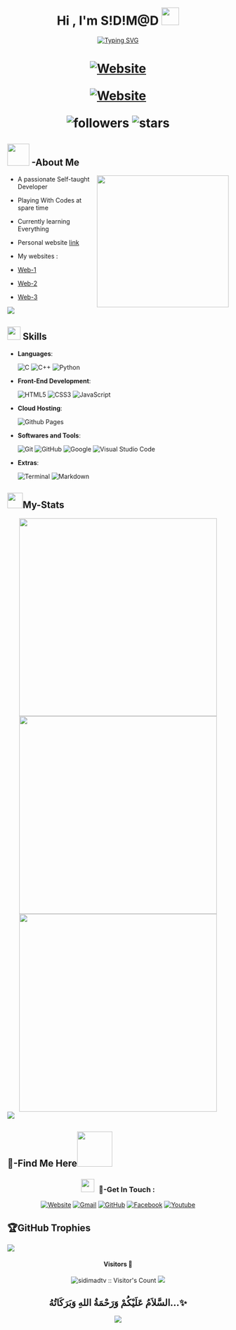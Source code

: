 
<h1 align="center"><b>Hi , I'm S!D!M@D </b><img src="https://cdn.jsdelivr.net/gh/Sidimadtv/all/sidi/assets/images/logo.png" width="40"></h1>

<p align="center">
  <a href="https://git.io/typing-svg"><img src="https://readme-typing-svg.herokuapp.com?font=Pacifico&center=true&pause=1000&width=435&lines=Welcome+To+S!D!M%40D-TV+Official+Repos" alt="Typing SVG" /></a>

<h1 align="center">

<a href="https://www.sidimad.ml/"><img alt="Website" src="https://img.shields.io/badge/Website-www.sidimad.ml-blue?style=flat-square&logo=google-chrome"></a>

<a href="https://www.sidimad-home.ml/index/"><img alt="Website" src="https://img.shields.io/badge/Website-www.sidimad-home.ml/index-blue?style=flat-square&logo=google-chrome"></a>	
	
	


![followers](https://img.shields.io/github/followers/sidimadtv?style=social)
![stars](https://img.shields.io/github/stars/sidimadtv?style=social)
</h1>

</p>
	
## <picture><img src = "https://cdn.jsdelivr.net/gh/Sidimadtv/Img/mee.gif" width = 50px></picture> **-About Me**
<picture> <img align="right" src="https://cdn.jsdelivr.net/gh/Sidimadtv/Img/cod.gif" width = 300px></picture>
- A passionate Self-taught Developer
- Playing With Codes at spare time 


- Currently learning Everything

- Personal website [link](https://www.sidimad.ml/)

- My websites :
- [Web-1](https://www.sidimad.ml/)
- [Web-2](https://www.sidimad.ml/)
- [Web-3](https://www.sidimad.ml/)




<img src="https://cdn.jsdelivr.net/gh/Sidimadtv/Img/hr.gif">

## <img src="https://cdn.jsdelivr.net/gh/Sidimadtv/Img/sk.gif" width ="30"><b> Skills</b>
<p align="center">

- **Languages**:
    
    ![C](https://img.shields.io/badge/C%20-%232370ED.svg?style=for-the-badge&logo=c&logoColor=white)
    ![C++](https://img.shields.io/badge/C++%20-%2300599C.svg?style=for-the-badge&logo=c%2B%2B&logoColor=white)
    ![Python](https://img.shields.io/badge/Python%20-%2314354C.svg?style=for-the-badge&logo=python&logoColor=white)

  
    
- **Front-End Development**:

   ![HTML5](https://img.shields.io/badge/HTML5%20-%23E34F26.svg?style=for-the-badge&logo=html5&logoColor=white)
   ![CSS3](https://img.shields.io/badge/CSS%20-%231572B6.svg?style=for-the-badge&logo=css3&logoColor=white)
   ![JavaScript](https://img.shields.io/badge/JavaScript%20-%23F7DF1E.svg?style=for-the-badge&logo=javascript&logoColor=black)



- **Cloud Hosting**:

    ![Github Pages](https://img.shields.io/badge/GitHub%20Pages-%23327FC7.svg?style=for-the-badge&logo=github&logoColor=white)
    


- **Softwares and Tools**:

    ![Git](https://img.shields.io/badge/git-%23F05033.svg?style=for-the-badge&logo=git&logoColor=white)
    ![GitHub](https://img.shields.io/badge/github-%23121011.svg?style=for-the-badge&logo=github&logoColor=white)
    ![Google](https://img.shields.io/badge/google-%234285F4.svg?style=for-the-badge&logo=google&logoColor=white)
    ![Visual Studio Code](https://img.shields.io/badge/Visual%20Studio%20Code-0078d7.svg?style=for-the-badge&logo=visual-studio-code&logoColor=white)
    



- **Extras**:

    ![Terminal](https://img.shields.io/badge/Terminal-%23054020?style=for-the-badge&logo=gnu-bash&logoColor=white)
    ![Markdown](https://img.shields.io/badge/markdown-%23000000.svg?style=for-the-badge&logo=markdown&logoColor=white)   


</p>




## <img src="https://cdn.jsdelivr.net/gh/Sidimadtv/Img/sta.gif" width="35"><b>My-Stats </b>


<div align="center">

<a href="https://github.com/Sidimadtv">
  <img src="https://github-readme-stats.vercel.app/api?username=Sidimadtv&include_all_commits=true&count_private=true&show_icons=true&line_height=20&title_color=7A7ADB&icon_color=2234AE&text_color=D3D3D3&bg_color=0,000000,130F40" width="450">
 </a>
</div>	 

<div align="center">
<a href="https://github.com/Sidimadtv">	
 <img  src="https://github-readme-streak-stats.herokuapp.com/?user=Sidimadtv&show_icons=true&locale=en&layout=compact&line_height=20&title_color=7A7ADB&icon_color=2234AE&text_color=D3D3D3&bg_color=0,000000,130F40" width="450">
	</a>
	</div>
	
<div align="center">	
<a href="https://github.com/Sidimadtv">
<img src="https://github-readme-stats.vercel.app/api/top-langs?username=Sidimadtv&show_icons=true&locale=en&layout=compact&line_height=20&title_color=7A7ADB&icon_color=2234AE&text_color=D3D3D3&bg_color=0,000000,130F40" width="450">
</a>
</div>
<img src="https://cdn.jsdelivr.net/gh/Sidimadtv/Img/hr.gif">


## <b>📩-Find Me Here</b><img src="https://cdn.jsdelivr.net/gh/Sidimadtv/Img/hand.gif" width ="80">

<h3 align="center" > <img src="https://cdn.jsdelivr.net/gh/Sidimadtv/Img/sta.gif" width="30" height="30" style="margin-right: 10px;">📩-Get In Touch : </h3>


      






<p align="center">
  <a href="https://www.sidimad.ml/"><img src="https://cdn.jsdelivr.net/gh/Sidimadtv/Img/web.png" alt="Website"/></a>
	<a href="mailto:sidihassan17@gmail.com"><img src="https://cdn.jsdelivr.net/gh/Sidimadtv/Img/gmail.png" alt="Gmail"/></a>
	<a href="https://github.com/Sidimadtv"><img src="https://cdn.jsdelivr.net/gh/Sidimadtv/Img/github.png" alt="GitHub"/></a>

<a href="https://www.facebook.com/profile.php?id=100016109414654">
	<img src="https://cdn.jsdelivr.net/gh/Sidimadtv/Img/facebook-new.png" alt="Facebook"/></a>
<a href="https://www.youtube.com/channel/UCuuyS5myE0B3RiR8Fr0D18w">
		<img src="https://cdn.jsdelivr.net/gh/Sidimadtv/Img/youtube.png" alt="Youtube"></a>	
	
	



## 🏆GitHub Trophies
![](https://github-profile-trophy.vercel.app/?username=Sidimadtv&theme=discord&no-frame=false&no-bg=false&margin-w=4)

<h4 align="center">Visitors 👀</h4>
<p align="center"><img src="https://profile-counter.glitch.me/{sidimadtv}/count.svg" alt="sidimadtv :: Visitor's Count" />






<img src="https://cdn.jsdelivr.net/gh/Sidimadtv/Img/hr.gif">


<div align='center'>

## <b>السَّلاَمُ عَلَيْكُمْ وَرَحْمَةُ اللهِ وَبَرَكَاتُهُ...✨</b>
<img src="https://komarev.com/ghpvc/?username=Sidimadtv&color=blueviolet" align="center">
</div>



